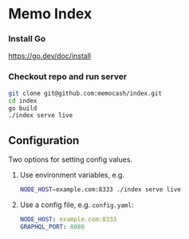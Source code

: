 # Memo Index

### Install Go

https://go.dev/doc/install

### Checkout repo and run server
```sh
git clone git@github.com:memocash/index.git
cd index
go build
./index serve live
```

## Configuration

Two options for setting config values.

1. Use environment variables, e.g.
    ```sh
    NODE_HOST=example.com:8333 ./index serve live
    ```
2. Use a config file, e.g. `config.yaml`:
    ```yaml
    NODE_HOST: example.com:8333
    GRAPHQL_PORT: 8080
    ```
